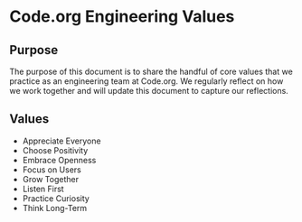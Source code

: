 # Code.org Engineering Values

## Purpose
The purpose of this document is to share the handful of core values that we practice as an engineering team at Code.org. We regularly reflect on how we work together and will update this document to capture our reflections.

## Values
* Appreciate Everyone
* Choose Positivity
* Embrace Openness
* Focus on Users
* Grow Together
* Listen First
* Practice Curiosity
* Think Long-Term
